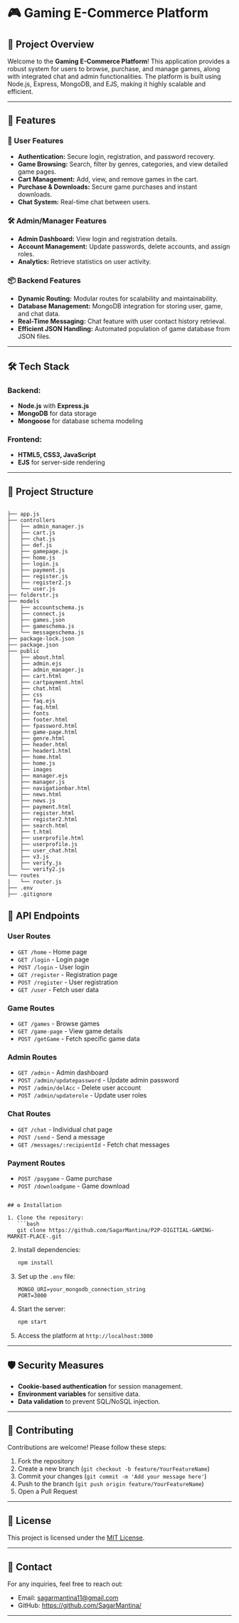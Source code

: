 # 🎮 Gaming E-Commerce Platform

## 🌟 Project Overview
Welcome to the **Gaming E-Commerce Platform**! This application provides a robust system for users to browse, purchase, and manage games, along with integrated chat and admin functionalities. The platform is built using Node.js, Express, MongoDB, and EJS, making it highly scalable and efficient.

---

## 🚀 Features

### 🔑 User Features
- **Authentication:** Secure login, registration, and password recovery.
- **Game Browsing:** Search, filter by genres, categories, and view detailed game pages.
- **Cart Management:** Add, view, and remove games in the cart.
- **Purchase & Downloads:** Secure game purchases and instant downloads.
- **Chat System:** Real-time chat between users.

### 🛠️ Admin/Manager Features
- **Admin Dashboard:** View login and registration details.
- **Account Management:** Update passwords, delete accounts, and assign roles.
- **Analytics:** Retrieve statistics on user activity.

### 📦 Backend Features
- **Dynamic Routing:** Modular routes for scalability and maintainability.
- **Database Management:** MongoDB integration for storing user, game, and chat data.
- **Real-Time Messaging:** Chat feature with user contact history retrieval.
- **Efficient JSON Handling:** Automated population of game database from JSON files.

---

## 🛠️ Tech Stack

### Backend:
- **Node.js** with **Express.js**
- **MongoDB** for data storage
- **Mongoose** for database schema modeling


### Frontend:
- **HTML5, CSS3, JavaScript**
- **EJS** for server-side rendering

---

## 📁 Project Structure
```plaintext

├── app.js
├── controllers
│   ├── admin_manager.js
│   ├── cart.js
│   ├── chat.js
│   ├── def.js
│   ├── gamepage.js
│   ├── home.js
│   ├── login.js
│   ├── payment.js
│   ├── register.js
│   ├── register2.js
│   └── user.js
├── folderstr.js
├── models
│   ├── accountschema.js
│   ├── connect.js
│   ├── games.json
│   ├── gameschema.js
│   └── messageschema.js
├── package-lock.json
├── package.json
├── public
│   ├── about.html
│   ├── admin.ejs
│   ├── admin_manager.js
│   ├── cart.html
│   ├── cartpayment.html
│   ├── chat.html
│   ├── css
│   ├── faq.ejs
│   ├── faq.html
│   ├── fonts
│   ├── footer.html
│   ├── fpassword.html
│   ├── game-page.html
│   ├── genre.html
│   ├── header.html
│   ├── header1.html
│   ├── home.html
│   ├── home.js
│   ├── images
│   ├── manager.ejs
│   ├── manager.js
│   ├── navigationbar.html
│   ├── news.html
│   ├── news.js
│   ├── payment.html
│   ├── register.html
│   ├── register2.html
│   ├── search.html
│   ├── t.html
│   ├── userprofile.html
│   ├── userprofile.js
│   ├── user_chat.html
│   ├── v3.js
│   ├── verify.js
│   └── verify2.js
└── routes
|   └── router.js
├── .env
├── .gitignore
```
## 🔗 API Endpoints

### User Routes
- `GET /home` - Home page
- `GET /login` - Login page
- `POST /login` - User login
- `GET /register` - Registration page
- `POST /register` - User registration
- `GET /user` - Fetch user data

### Game Routes
- `GET /games` - Browse games
- `GET /game-page` - View game details
- `POST /getGame` - Fetch specific game data

### Admin Routes
- `GET /admin` - Admin dashboard
- `POST /admin/updatepassword` - Update admin password
- `POST /admin/delAcc` - Delete user account
- `POST /admin/updaterole` - Update user roles

### Chat Routes
- `GET /chat` - Individual chat page
- `POST /send` - Send a message
- `GET /messages/:recipientId` - Fetch chat messages

### Payment Routes
- `POST /paygame` - Game purchase
- `POST /downloadgame` - Game download

```

## ⚙️ Installation

1. Clone the repository:
   ```bash
   git clone https://github.com/SagarMantina/P2P-DIGITIAL-GAMING-MARKET-PLACE-.git
   ```

2. Install dependencies:
   ```bash
   npm install
   ```

3. Set up the `.env` file:
   ```env
   MONGO_URI=your_mongodb_connection_string
   PORT=3000
   ```

4. Start the server:
   ```bash
   npm start
   ```

5. Access the platform at `http://localhost:3000`

---

## 🛡️ Security Measures
- **Cookie-based authentication** for session management.
- **Environment variables** for sensitive data.
- **Data validation** to prevent SQL/NoSQL injection.

---

## 🤝 Contributing
Contributions are welcome! Please follow these steps:
1. Fork the repository
2. Create a new branch (`git checkout -b feature/YourFeatureName`)
3. Commit your changes (`git commit -m 'Add your message here'`)
4. Push to the branch (`git push origin feature/YourFeatureName`)
5. Open a Pull Request

---

## 📝 License
This project is licensed under the [MIT License](LICENSE).

---

## 📧 Contact
For any inquiries, feel free to reach out:
- Email: sagarmantina11@gmail.com
- GitHub: https://github.com/SagarMantina/

---


